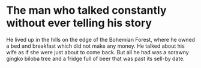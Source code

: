 The man who talked constantly without ever telling his story
============================================================



He lived up in the hills on the edge of the Bohemian Forest, where he owned a bed and breakfast which did not make any money. He talked about his wife as if she were just about to come back. But all he had was a scrawny gingko biloba tree and a fridge full of beer that was past its sell-by date.

